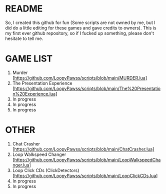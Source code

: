 # README
So, I created this github for fun (Some scripts are not owned by me, but I did do a little editing for these games and gave credits to owners).
This is my first ever github repository, so if I fucked up something, please don't hesitate to tell me.

# GAME LIST
1. Murder [https://github.com/LoopyPawss/scripts/blob/main/MURDER.lua]
2. The Presentation Experience [https://github.com/LoopyPawss/scripts/blob/main/The%20Presentation%20Experience.lua]
3. In progress
4. In progress
5. In progress

# OTHER
1. Chat Crasher [https://github.com/LoopyPawss/scripts/blob/main/ChatCrasher.lua]
2. Loop Walkspeed Changer [https://github.com/LoopyPawss/scripts/blob/main/LoopWalkspeedChanger.lua]
3. Loop Click CDs (ClickDetectors) [https://github.com/LoopyPawss/scripts/blob/main/LoopClickCDs.lua]
4. In progress
5. In progress
